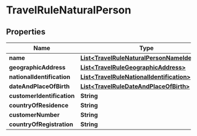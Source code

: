 

# TravelRuleNaturalPerson


## Properties

| Name | Type | Description | Notes |
|------------ | ------------- | ------------- | -------------|
|**name** | [**List&lt;TravelRuleNaturalPersonNameIdentifier&gt;**](TravelRuleNaturalPersonNameIdentifier.md) |  |  [optional] |
|**geographicAddress** | [**List&lt;TravelRuleGeographicAddress&gt;**](TravelRuleGeographicAddress.md) |  |  [optional] |
|**nationalIdentification** | [**List&lt;TravelRuleNationalIdentification&gt;**](TravelRuleNationalIdentification.md) |  |  [optional] |
|**dateAndPlaceOfBirth** | [**List&lt;TravelRuleDateAndPlaceOfBirth&gt;**](TravelRuleDateAndPlaceOfBirth.md) |  |  [optional] |
|**customerIdentification** | **String** |  |  [optional] |
|**countryOfResidence** | **String** |  |  [optional] |
|**customerNumber** | **String** |  |  [optional] |
|**countryOfRegistration** | **String** |  |  [optional] |



